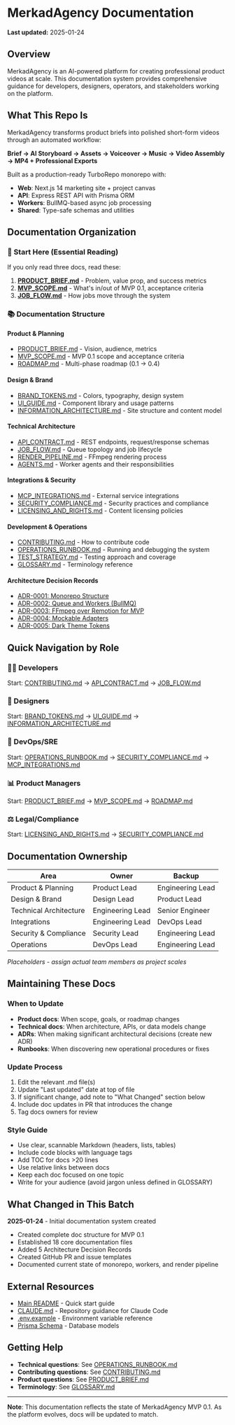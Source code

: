 # MerkadAgency Documentation

**Last updated:** 2025-01-24

## Overview

MerkadAgency is an AI-powered platform for creating professional product videos at scale. This documentation system provides comprehensive guidance for developers, designers, operators, and stakeholders working on the platform.

## What This Repo Is

MerkadAgency transforms product briefs into polished short-form videos through an automated workflow:

**Brief → AI Storyboard → Assets → Voiceover → Music → Video Assembly → MP4 + Professional Exports**

Built as a production-ready TurboRepo monorepo with:
- **Web**: Next.js 14 marketing site + project canvas
- **API**: Express REST API with Prisma ORM
- **Workers**: BullMQ-based async job processing
- **Shared**: Type-safe schemas and utilities

## Documentation Organization

### 🎯 Start Here (Essential Reading)

If you only read three docs, read these:

1. **[PRODUCT_BRIEF.md](./PRODUCT_BRIEF.md)** - Problem, value prop, and success metrics
2. **[MVP_SCOPE.md](./MVP_SCOPE.md)** - What's in/out of MVP 0.1, acceptance criteria
3. **[JOB_FLOW.md](./JOB_FLOW.md)** - How jobs move through the system

### 📚 Documentation Structure

#### Product & Planning
- [PRODUCT_BRIEF.md](./PRODUCT_BRIEF.md) - Vision, audience, metrics
- [MVP_SCOPE.md](./MVP_SCOPE.md) - MVP 0.1 scope and acceptance criteria
- [ROADMAP.md](./ROADMAP.md) - Multi-phase roadmap (0.1 → 0.4)

#### Design & Brand
- [BRAND_TOKENS.md](./BRAND_TOKENS.md) - Colors, typography, design system
- [UI_GUIDE.md](./UI_GUIDE.md) - Component library and usage patterns
- [INFORMATION_ARCHITECTURE.md](./INFORMATION_ARCHITECTURE.md) - Site structure and content model

#### Technical Architecture
- [API_CONTRACT.md](./API_CONTRACT.md) - REST endpoints, request/response schemas
- [JOB_FLOW.md](./JOB_FLOW.md) - Queue topology and job lifecycle
- [RENDER_PIPELINE.md](./RENDER_PIPELINE.md) - FFmpeg rendering process
- [AGENTS.md](./AGENTS.md) - Worker agents and their responsibilities

#### Integrations & Security
- [MCP_INTEGRATIONS.md](./MCP_INTEGRATIONS.md) - External service integrations
- [SECURITY_COMPLIANCE.md](./SECURITY_COMPLIANCE.md) - Security practices and compliance
- [LICENSING_AND_RIGHTS.md](./LICENSING_AND_RIGHTS.md) - Content licensing policies

#### Development & Operations
- [CONTRIBUTING.md](./CONTRIBUTING.md) - How to contribute code
- [OPERATIONS_RUNBOOK.md](./OPERATIONS_RUNBOOK.md) - Running and debugging the system
- [TEST_STRATEGY.md](./TEST_STRATEGY.md) - Testing approach and coverage
- [GLOSSARY.md](./GLOSSARY.md) - Terminology reference

#### Architecture Decision Records
- [ADR-0001: Monorepo Structure](./adrs/ADR-0001-monorepo-structure.md)
- [ADR-0002: Queue and Workers (BullMQ)](./adrs/ADR-0002-queue-and-workers-bullmq.md)
- [ADR-0003: FFmpeg over Remotion for MVP](./adrs/ADR-0003-renderer-ffmpeg-over-remotion-for-mvp.md)
- [ADR-0004: Mockable Adapters](./adrs/ADR-0004-mockable-adapters-elevenlabs-imagen-photoshop.md)
- [ADR-0005: Dark Theme Tokens](./adrs/ADR-0005-dark-theme-tokens-tailwind-shadcn.md)

## Quick Navigation by Role

### 👩‍💻 Developers
Start: [CONTRIBUTING.md](./CONTRIBUTING.md) → [API_CONTRACT.md](./API_CONTRACT.md) → [JOB_FLOW.md](./JOB_FLOW.md)

### 🎨 Designers
Start: [BRAND_TOKENS.md](./BRAND_TOKENS.md) → [UI_GUIDE.md](./UI_GUIDE.md) → [INFORMATION_ARCHITECTURE.md](./INFORMATION_ARCHITECTURE.md)

### 🔧 DevOps/SRE
Start: [OPERATIONS_RUNBOOK.md](./OPERATIONS_RUNBOOK.md) → [SECURITY_COMPLIANCE.md](./SECURITY_COMPLIANCE.md) → [MCP_INTEGRATIONS.md](./MCP_INTEGRATIONS.md)

### 📊 Product Managers
Start: [PRODUCT_BRIEF.md](./PRODUCT_BRIEF.md) → [MVP_SCOPE.md](./MVP_SCOPE.md) → [ROADMAP.md](./ROADMAP.md)

### ⚖️ Legal/Compliance
Start: [LICENSING_AND_RIGHTS.md](./LICENSING_AND_RIGHTS.md) → [SECURITY_COMPLIANCE.md](./SECURITY_COMPLIANCE.md)

## Documentation Ownership

| Area | Owner | Backup |
|------|-------|--------|
| Product & Planning | Product Lead | Engineering Lead |
| Design & Brand | Design Lead | Product Lead |
| Technical Architecture | Engineering Lead | Senior Engineer |
| Integrations | Engineering Lead | DevOps Lead |
| Security & Compliance | Security Lead | Engineering Lead |
| Operations | DevOps Lead | Engineering Lead |

_Placeholders - assign actual team members as project scales_

## Maintaining These Docs

### When to Update

- **Product docs**: When scope, goals, or roadmap changes
- **Technical docs**: When architecture, APIs, or data models change
- **ADRs**: When making significant architectural decisions (create new ADR)
- **Runbooks**: When discovering new operational procedures or fixes

### Update Process

1. Edit the relevant .md file(s)
2. Update "Last updated" date at top of file
3. If significant change, add note to "What Changed" section below
4. Include doc updates in PR that introduces the change
5. Tag docs owners for review

### Style Guide

- Use clear, scannable Markdown (headers, lists, tables)
- Include code blocks with language tags
- Add TOC for docs >20 lines
- Use relative links between docs
- Keep each doc focused on one topic
- Write for your audience (avoid jargon unless defined in GLOSSARY)

## What Changed in This Batch

**2025-01-24** - Initial documentation system created
- Created complete doc structure for MVP 0.1
- Established 18 core documentation files
- Added 5 Architecture Decision Records
- Created GitHub PR and issue templates
- Documented current state of monorepo, workers, and render pipeline

## External Resources

- [Main README](../README.md) - Quick start guide
- [CLAUDE.md](../CLAUDE.md) - Repository guidance for Claude Code
- [.env.example](../.env.example) - Environment variable reference
- [Prisma Schema](../packages/api/prisma/schema.prisma) - Database models

## Getting Help

- **Technical questions**: See [OPERATIONS_RUNBOOK.md](./OPERATIONS_RUNBOOK.md)
- **Contributing questions**: See [CONTRIBUTING.md](./CONTRIBUTING.md)
- **Product questions**: See [PRODUCT_BRIEF.md](./PRODUCT_BRIEF.md)
- **Terminology**: See [GLOSSARY.md](./GLOSSARY.md)

---

**Note**: This documentation reflects the state of MerkadAgency MVP 0.1. As the platform evolves, docs will be updated to match.
